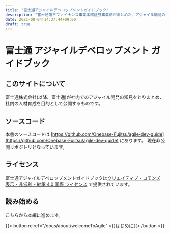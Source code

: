 ```yaml
---
title: "富士通アジャイルデベロップメントガイドブック"
description: "富士通第三ファイナンス事業本部証券事業部がまとめた、アジャイル開発の最高所です"
date: 2021-08-04T14:37:44+09:00
draft: true
---
```


# 富士通 アジャイルデベロップメント ガイドブック

## このサイトについて

富士通株式会社(以降、富士通)が社内でのアジャイル開発の知見をとりまとめ、
社内の人材育成を目的として公開するものです。

## ソースコード

本書のソースコードは [https://github.com/Onebase-Fujitsu/agile-dev-guide](https://github.com/Onebase-Fujitsu/agile-dev-guide) にあります。
現在非公開リポジトリとなっています。

## ライセンス

富士通アジャイルデベロップメントガイドブックは[クリエイティブ・コモンズ 表示 - 非営利 - 継承 4.0 国際 ライセンス](http://creativecommons.org/licenses/by-nc-sa/4.0/) で提供されています。

## 読み始める

こちらから本編に進めます。

{{< button relref="/docs/about/welcomeToAgile" >}}はじめに{{< /button >}}